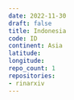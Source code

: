 ```yaml
---
date: 2022-11-30
draft: false
title: Indonesia
code: ID
continent: Asia
latitude:
longitude:
repo_count: 1
repositories:
- rinarxiv
---
```



